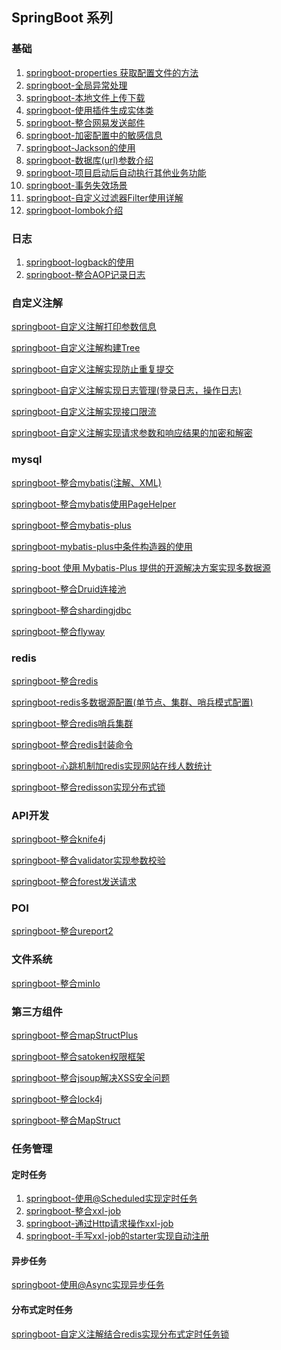 ## SpringBoot 系列

### 基础

1. [springboot-properties 获取配置文件的方法](https://gitee.com/huanglei1111/developer-document/blob/master/SpringBoot%20%E7%B3%BB%E5%88%97/springboot-properties%E8%AF%BB%E5%8F%96%E9%85%8D%E7%BD%AE%E6%96%87%E4%BB%B6.md)
2. [ springboot-全局异常处理](https://gitee.com/huanglei1111/developer-document/blob/master/SpringBoot%20%E7%B3%BB%E5%88%97/springboot-%E5%85%A8%E5%B1%80%E5%BC%82%E5%B8%B8%E5%A4%84%E7%90%86.md)
3. [ springboot-本地文件上传下载](https://gitee.com/huanglei1111/developer-document/blob/master/SpringBoot%20%E7%B3%BB%E5%88%97/springboot-%E6%9C%AC%E5%9C%B0%E6%96%87%E4%BB%B6%E4%B8%8A%E4%BC%A0%E4%B8%8B%E8%BD%BD.md)
4. [ springboot-使用插件生成实体类](https://gitee.com/huanglei1111/developer-document/blob/master/SpringBoot%20%E7%B3%BB%E5%88%97/springboot-%E4%BD%BF%E7%94%A8%E6%8F%92%E4%BB%B6%E7%94%9F%E6%88%90%E5%AE%9E%E4%BD%93%E7%B1%BB.md)
5. [springboot-整合网易发送邮件](https://gitee.com/huanglei1111/developer-document/blob/master/SpringBoot%20%E7%B3%BB%E5%88%97/springboot-%E5%8F%91%E9%80%81%E9%82%AE%E4%BB%B6.md)
6. [springboot-加密配置中的敏感信息](https://gitee.com/huanglei1111/developer-document/blob/master/SpringBoot%20%E7%B3%BB%E5%88%97/springboot-%E5%8A%A0%E5%AF%86%E9%85%8D%E7%BD%AE%E4%B8%AD%E7%9A%84%E6%95%8F%E6%84%9F%E4%BF%A1%E6%81%AF.md)
7. [springboot-Jackson的使用](https://gitee.com/huanglei1111/developer-document/blob/master/SpringBoot%20%E7%B3%BB%E5%88%97/springboot-Jackson%E7%9A%84%E4%BD%BF%E7%94%A8.md)
8. [springboot-数据库(url)参数介绍](https://gitee.com/huanglei1111/developer-document/blob/master/SpringBoot%20%E7%B3%BB%E5%88%97/springboot-%E6%95%B0%E6%8D%AE%E5%BA%93(url)%E5%8F%82%E6%95%B0%E4%BB%8B%E7%BB%8D.md)
9. [ springboot-项目启动后自动执行其他业务功能](https://gitee.com/huanglei1111/developer-document/blob/master/SpringBoot%20%E7%B3%BB%E5%88%97/springboot-%E9%A1%B9%E7%9B%AE%E5%90%AF%E5%8A%A8%E5%90%8E%E8%87%AA%E5%8A%A8%E6%89%A7%E8%A1%8C%E5%85%B6%E4%BB%96%E4%B8%9A%E5%8A%A1%E5%8A%9F%E8%83%BD.md)
10. [springboot-事务失效场景](https://gitee.com/huanglei1111/developer-document/blob/master/SpringBoot%20%E7%B3%BB%E5%88%97/springboot%E4%B8%AD%E4%BA%8B%E5%8A%A1%E5%A4%B1%E6%95%88%E5%9C%BA%E6%99%AF.md)
11. [springboot-自定义过滤器Filter使用详解](https://gitee.com/huanglei1111/developer-document/blob/master/SpringBoot%20%E7%B3%BB%E5%88%97/springboot-%E8%87%AA%E5%AE%9A%E4%B9%89%E8%BF%87%E6%BB%A4%E5%99%A8Filter%E4%BD%BF%E7%94%A8%E8%AF%A6%E8%A7%A3.md)
12. [springboot-lombok介绍](https://gitee.com/huanglei1111/developer-document/blob/master/SpringBoot%20%E7%B3%BB%E5%88%97/springboot-%E4%BB%8B%E7%BB%8Dlombok.md)

### 日志

1. [springboot-logback的使用](https://gitee.com/huanglei1111/developer-document/blob/master/SpringBoot%20%E7%B3%BB%E5%88%97/springboot-logback%E7%9A%84%E4%BD%BF%E7%94%A8.md)
2. [springboot-整合AOP记录日志](https://gitee.com/huanglei1111/developer-document/blob/master/SpringBoot%20%E7%B3%BB%E5%88%97/springboot-%E6%95%B4%E5%90%88aop%E8%AE%B0%E5%BD%95%E6%97%A5%E5%BF%97.md)

### 自定义注解

[springboot-自定义注解打印参数信息](https://gitee.com/huanglei1111/developer-document/blob/master/SpringBoot%20%E7%B3%BB%E5%88%97/springboot-%E8%87%AA%E5%AE%9A%E4%B9%89%E6%B3%A8%E8%A7%A3%E6%89%93%E5%8D%B0%E5%8F%82%E6%95%B0%E4%BF%A1%E6%81%AF.md)

[springboot-自定义注解构建Tree](https://gitee.com/huanglei1111/developer-document/blob/master/SpringBoot%20%E7%B3%BB%E5%88%97/springboot-%E8%87%AA%E5%AE%9A%E4%B9%89%E6%B3%A8%E8%A7%A3%E6%9E%84%E5%BB%BATree.md)

[springboot-自定义注解实现防止重复提交](https://gitee.com/huanglei1111/developer-document/blob/master/SpringBoot%20%E7%B3%BB%E5%88%97/springboot-%E8%87%AA%E5%AE%9A%E4%B9%89%E6%B3%A8%E8%A7%A3%E5%AE%9E%E7%8E%B0%E9%98%B2%E6%AD%A2%E9%87%8D%E5%A4%8D%E6%8F%90%E4%BA%A4.md)

[springboot-自定义注解实现日志管理(登录日志，操作日志)](https://gitee.com/huanglei1111/developer-document/blob/master/SpringBoot%20%E7%B3%BB%E5%88%97/springboot-%E6%97%A5%E5%BF%97%E7%AE%A1%E7%90%86(%E7%99%BB%E5%BD%95%E6%97%A5%E5%BF%97%EF%BC%8C%E6%93%8D%E4%BD%9C%E6%97%A5%E5%BF%97).md)

[springboot-自定义注解实现接口限流](https://gitee.com/huanglei1111/developer-document/blob/master/SpringBoot%20%E7%B3%BB%E5%88%97/springboot-%E8%87%AA%E5%AE%9A%E4%B9%89%E6%B3%A8%E8%A7%A3%E5%AE%9E%E7%8E%B0%E6%8E%A5%E5%8F%A3%E9%99%90%E6%B5%81.md)

[springboot-自定义注解实现请求参数和响应结果的加密和解密](https://gitee.com/huanglei1111/developer-document/blob/master/SpringBoot%20%E7%B3%BB%E5%88%97/springboot-%E8%87%AA%E5%AE%9A%E4%B9%89%E6%B3%A8%E8%A7%A3%E5%AE%9E%E7%8E%B0%E8%AF%B7%E6%B1%82%E5%8F%82%E6%95%B0%E5%92%8C%E5%93%8D%E5%BA%94%E4%BD%93%E7%9A%84%E5%8A%A0%E5%AF%86%E5%92%8C%E8%A7%A3%E5%AF%86.md)

### mysql

[ springboot-整合mybatis(注解、XML)](https://gitee.com/huanglei1111/developer-document/blob/master/SpringBoot%20%E7%B3%BB%E5%88%97/springboot-%E6%95%B4%E5%90%88mybatis(%E6%B3%A8%E8%A7%A3%E3%80%81XML).md)

[ springboot-整合mybatis使用PageHelper](https://gitee.com/huanglei1111/developer-document/blob/master/SpringBoot%20%E7%B3%BB%E5%88%97/springboot-%E6%95%B4%E5%90%88mybatis%E4%BD%BF%E7%94%A8PageHelper.md)

[springboot-整合mybatis-plus](https://gitee.com/huanglei1111/developer-document/blob/master/SpringBoot%20%E7%B3%BB%E5%88%97/springboot-%E6%95%B4%E5%90%88mybatis-plus.md)

[springboot-mybatis-plus中条件构造器的使用](https://gitee.com/huanglei1111/developer-document/blob/master/SpringBoot%20%E7%B3%BB%E5%88%97/springboot-mybatis-plus%E6%9D%A1%E4%BB%B6%E6%9E%84%E9%80%A0%E5%99%A8%E7%9A%84%E4%BD%BF%E7%94%A8.md)

[spring-boot 使用 Mybatis-Plus 提供的开源解决方案实现多数据源](https://gitee.com/huanglei1111/developer-document/blob/master/SpringBoot%20%E7%B3%BB%E5%88%97/springboot-%E4%BD%BF%E7%94%A8mybatis-plus%E9%9B%86%E6%88%90%E5%A4%9A%E6%95%B0%E6%8D%AE%E6%BA%90.md)

[springboot-整合Druid连接池](https://gitee.com/huanglei1111/developer-document/blob/master/SpringBoot%20%E7%B3%BB%E5%88%97/springboot-%E6%95%B4%E5%90%88Druid%E8%BF%9E%E6%8E%A5%E6%B1%A0.md)

[springboot-整合shardingjdbc](https://gitee.com/huanglei1111/developer-document/blob/master/SpringBoot%20%E7%B3%BB%E5%88%97/springboot-%E6%95%B4%E5%90%88shardingjdbc.md)

[springboot-整合flyway](https://gitee.com/huanglei1111/developer-document/blob/master/SpringBoot%20%E7%B3%BB%E5%88%97/springboot-%E6%95%B4%E5%90%88flyway.md)

### redis

[springboot-整合redis](https://gitee.com/huanglei1111/developer-document/blob/master/SpringBoot%20%E7%B3%BB%E5%88%97/springboot-%E6%95%B4%E5%90%88redis.md)

[springboot-redis多数据源配置(单节点、集群、哨兵模式配置)](https://gitee.com/huanglei1111/developer-document/blob/master/SpringBoot%20%E7%B3%BB%E5%88%97/springboot-redis%E5%A4%9A%E6%95%B0%E6%8D%AE%E6%BA%90%E9%85%8D%E7%BD%AE.md)

[springboot-整合redis哨兵集群](https://gitee.com/huanglei1111/developer-document/blob/master/SpringBoot%20%E7%B3%BB%E5%88%97/springboot-%E6%95%B4%E5%90%88redis-sentinel.md)

[springboot-整合redis封装命令](https://gitee.com/huanglei1111/developer-document/blob/master/SpringBoot%20%E7%B3%BB%E5%88%97/springboot-%E6%95%B4%E5%90%88redis%E5%B0%81%E8%A3%85%E5%91%BD%E4%BB%A4.md)

[springboot-心跳机制加redis实现网站在线人数统计](https://gitee.com/huanglei1111/developer-document/blob/master/SpringBoot%20%E7%B3%BB%E5%88%97/springboot-%E5%BF%83%E8%B7%B3%E6%9C%BA%E5%88%B6+redis%E5%AE%9E%E7%8E%B0%E7%BD%91%E7%AB%99%E5%AE%9E%E6%97%B6%E5%9C%A8%E7%BA%BF%E4%BA%BA%E6%95%B0%E7%BB%9F%E8%AE%A1.md)

[springboot-整合redisson实现分布式锁](https://gitee.com/huanglei1111/developer-document/blob/master/SpringBoot%20%E7%B3%BB%E5%88%97/springboot-%E6%95%B4%E5%90%88Redisson%E5%AE%9E%E7%8E%B0%E5%88%86%E5%B8%83%E5%BC%8F%E9%94%81.md)

### API开发

[springboot-整合knife4j](https://gitee.com/huanglei1111/developer-document/blob/master/SpringBoot%20%E7%B3%BB%E5%88%97/springboot-%E6%95%B4%E5%90%88knife4j.md)

[springboot-整合validator实现参数校验](https://gitee.com/huanglei1111/developer-document/blob/master/SpringBoot%20%E7%B3%BB%E5%88%97/springboot-%E6%95%B4%E5%90%88validator%E5%AE%9E%E7%8E%B0%E5%8F%82%E6%95%B0%E6%A0%A1%E9%AA%8C.md)

[springboot-整合forest发送请求](https://gitee.com/huanglei1111/developer-document/blob/master/SpringBoot%20%E7%B3%BB%E5%88%97/springboot-%E6%95%B4%E5%90%88forest%E5%8F%91%E9%80%81%E8%AF%B7%E6%B1%82.md#springboot-%E6%95%B4%E5%90%88forest%E5%8F%91%E9%80%81%E8%AF%B7%E6%B1%82)

### POI

[springboot-整合ureport2](https://gitee.com/huanglei1111/developer-document/blob/master/SpringBoot%20%E7%B3%BB%E5%88%97/springboot-%E6%95%B4%E5%90%88ureport2.md)

### 文件系统

[springboot-整合minIo](https://gitee.com/huanglei1111/developer-document/blob/master/SpringBoot%20%E7%B3%BB%E5%88%97/springboot-%E6%95%B4%E5%90%88minio.md)

### 第三方组件

[springboot-整合mapStructPlus](https://gitee.com/huanglei1111/developer-document/blob/master/SpringBoot%20%E7%B3%BB%E5%88%97/springboot-%E6%95%B4%E5%90%88MapStructPlus.md)

[springboot-整合satoken权限框架](https://gitee.com/huanglei1111/developer-document/blob/master/SpringBoot%20%E7%B3%BB%E5%88%97/springboot-%E6%95%B4%E5%90%88satoken.md)

[springboot-整合jsoup解决XSS安全问题](https://gitee.com/huanglei1111/developer-document/blob/master/SpringBoot%20%E7%B3%BB%E5%88%97/springboot-%E6%95%B4%E5%90%88jsoup%E8%A7%A3%E5%86%B3xss%E5%AE%89%E5%85%A8%E9%97%AE%E9%A2%98.md)

[springboot-整合lock4j](https://gitee.com/huanglei1111/developer-document/blob/master/SpringBoot%20%E7%B3%BB%E5%88%97/springboot-%E6%95%B4%E5%90%88lock4j.md)

[ springboot-整合MapStruct](https://gitee.com/huanglei1111/developer-document/blob/master/SpringBoot%20%E7%B3%BB%E5%88%97/springboot-%E6%95%B4%E5%90%88MapStruct.md)

### 任务管理

#### 定时任务

1. [springboot-使用@Scheduled实现定时任务](https://gitee.com/huanglei1111/developer-document/blob/master/SpringBoot%20%E7%B3%BB%E5%88%97/springboot-%E5%AE%9E%E7%8E%B0%E5%AE%9A%E6%97%B6%E4%BB%BB%E5%8A%A1(scheduled).md)
2. [springboot-整合xxl-job](https://gitee.com/huanglei1111/developer-document/blob/master/SpringBoot%20%E7%B3%BB%E5%88%97/springboot-%E5%AE%9E%E7%8E%B0%E5%AE%9A%E6%97%B6%E4%BB%BB%E5%8A%A1(xxl-job).md)
3. [springboot-通过Http请求操作xxl-job](https://gitee.com/huanglei1111/developer-document/blob/master/SpringBoot%20%E7%B3%BB%E5%88%97/springboot-%E9%80%9A%E8%BF%87Http%E8%AF%B7%E6%B1%82%E6%93%8D%E4%BD%9Cxxl-job.md)
4. [springboot-手写xxl-job的starter实现自动注册](https://gitee.com/huanglei1111/developer-document/blob/master/SpringBoot%20%E7%B3%BB%E5%88%97/springboot-%E6%89%8B%E5%86%99xxl-job%E7%9A%84starter%E5%AE%9E%E7%8E%B0%E8%87%AA%E5%8A%A8%E6%B3%A8%E5%86%8C.md)

#### 异步任务

[ springboot-使用@Async实现异步任务](https://gitee.com/huanglei1111/developer-document/blob/master/SpringBoot%20%E7%B3%BB%E5%88%97/springboot-%E4%BD%BF%E7%94%A8@Async%E5%AE%9E%E7%8E%B0%E5%BC%82%E6%AD%A5%E4%BB%BB%E5%8A%A1.md)

#### 分布式定时任务

[springboot-自定义注解结合redis实现分布式定时任务锁](https://gitee.com/huanglei1111/developer-document/blob/master/SpringBoot%20%E7%B3%BB%E5%88%97/springboot-%E8%87%AA%E5%AE%9A%E4%B9%89%E6%B3%A8%E8%A7%A3%E7%BB%93%E5%90%88redis%E5%AE%9E%E7%8E%B0%E5%88%86%E5%B8%83%E5%BC%8F%E5%AE%9A%E6%97%B6%E4%BB%BB%E5%8A%A1%E9%94%81.md)


